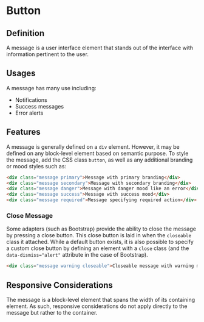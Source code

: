 # Button

## Definition

A message is a user interface element that stands out of the interface with 
information pertinent to the user.

## Usages

A message has many use including:

* Notifications
* Success messages
* Error alerts

## Features

A message is generally defined on a `div` element. However, it may be defined
on any block-level element based on semantic purpose. To style the message,
add the CSS class `button`, as well as any additional branding or mood
styles such as:

```html
<div class="message primary">Message with primary branding</div>
<div class="message secondary">Message with secondary branding</div>
<div class="message danger">Message with danger mood like an error</div>
<div class="message success">Message with success mood</div>
<div class="message required">Message specifying required action</div>
```

### Close Message

Some adapters (such as Bootstrap) provide the ability to close the message by
pressing a close button. This close button is laid in when the `closeable`
class it attached. While a default button exists, it is also possible to
specify a custom close button by defining an element with a `close` class (and
the `data-dismiss="alert"` attribute in the case of Bootstrap).

```html
<div class="message warning closeable">Closeable message with warning mood</div>
```

## Responsive Considerations

The message is a block-level element that spans the width of its containing
element. As such, responsive considerations do not apply directly to the 
message but rather to the container.
